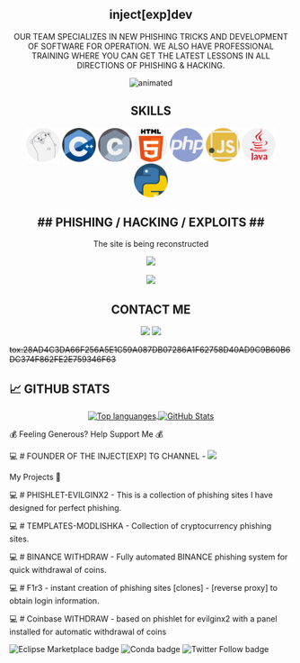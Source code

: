 <h2 align="center">inject[exp]dev</a> </h2> 

<p align="center">
  OUR TEAM SPECIALIZES IN NEW PHISHING TRICKS AND DEVELOPMENT OF SOFTWARE FOR OPERATION. WE ALSO HAVE PROFESSIONAL TRAINING WHERE YOU CAN GET THE LATEST LESSONS IN ALL DIRECTIONS OF PHISHING & HACKING.
</p>

<p align="center">
  <img src="https://github.com/injectexpert/injectexpert/blob/main/img/s.jpg" alt="animated" />
</p>

<h2 align="center"> SKILLS</h2>
<p align="center">

<p align="center">
  <img src="https://github.com/injectexpert/injectexpert/blob/main/img/1.png"height="60"/>
  <img src="https://github.com/injectexpert/injectexpert/blob/main/img/2.png"height="60"/>
  <img src="https://github.com/injectexpert/injectexpert/blob/main/img/9.png"height="60"/>
  <img src="https://github.com/injectexpert/injectexpert/blob/main/img/3.png"height="60"/>
  <img src="https://github.com/injectexpert/injectexpert/blob/main/img/4.png"height="60"/>
  <img src="https://github.com/injectexpert/injectexpert/blob/main/img/5.png"height="60"/>
  <img src="https://github.com/injectexpert/injectexpert/blob/main/img/6.png"height="60"/>
  <img src="https://github.com/injectexpert/injectexpert/blob/main/img/7.png"height="60"/>
</p>

<h2 align="center"> ## PHISHING / HACKING / EXPLOITS ## </a> </h2> 
<p align="center">
</a>

<p align="center">
The site is being reconstructed

<p align="center">
</a> <a href="https://injectexp.dev" target="_blank"><img src="https://img.shields.io/badge/inject-exp-%23239BCD.svg?&style=for-the-badge&logo=telegram&logoColor=white"/></a>
</p>

<p align="center">
<a href="https://t.me/injectexpdev" target="_blank"><img src="https://img.shields.io/badge/ACADEMY-%23239BCD.svg?&style=for-the-badge&logo=telegram&logoColor=white"/></a>

<h2 align="center">CONTACT ME</h2>
<p align="center">
<a href="https://twitter.com/MetthewKals" target="_blank"><img src="https://img.shields.io/badge/twitter-%231DA1F2.svg?&style=for-the-badge&logo=twitter&logoColor=white"/></a>
<a href="https://t.me/inject_exp" target="_blank"><img src="https://img.shields.io/badge/telegram-%23239BCD.svg?&style=for-the-badge&logo=telegram&logoColor=white"/>
</a>
<p align="center">

~~tox:28AD4C3DA66F256A5E1C59A087DB07286A1F62758D40AD9C9B60B6DC374F862FE2E759346F63~~
</p>

## &#x1f4c8; GITHUB STATS

<p align="center">
<a href="https://github.com/natainditama/injectexpert">
  <img align="center" src="https://github-readme-stats.vercel.app/api/top-langs/?username=injectexpert&langs_count=3&theme=radical" alt="Top languanges" />
</a>

<a href="https://github.com/natainditama/injectexpert">
  <img align="center" src="https://github-readme-stats.vercel.app/api?username=injectexpert&show_icons=true&line_height=27&count_private=true&theme=radical" alt="GitHub Stats" />
</a>

💰 Feeling Generous? Help Support Me 💰

💻 # FOUNDER OF THE INJECT[EXP] TG CHANNEL -  <a href="https://t.me/injectexpdev" target="_blank"><img src="https://img.shields.io/badge/inject[exp]-%23239BCD.svg?&style=for-the-badge&logo=telegram&logoColor=white"/></a>

My Projects 📝

💻 # PHISHLET-EVILGINX2 - This is a collection of phishing sites I have designed for perfect phishing.

💻 # TEMPLATES-MODLISHKA - Collection of cryptocurrency phishing sites.

💻 # BINANCE WITHDRAW - Fully automated BINANCE phishing system for quick withdrawal of coins.

💻 # F1r3 - instant creation of phishing sites [clones] - [reverse proxy] to obtain login information.

💻 # Coinbase WITHDRAW - based on phishlet for evilginx2 with a panel installed for automatic withdrawal of coins

<img alt="Eclipse Marketplace badge" src="https://img.shields.io/badge/updated-today-brightgreen"> <img alt="Conda badge" src="https://img.shields.io/badge/platform-linux--64%20%7C%20win--32%20%7C%20osx--64%20%7C%20win--64-lightgrey"> <img alt="Twitter Follow badge" src="https://img.shields.io/badge/Follow-1187-lightgrey?logo=twitter&amp;style=social">
